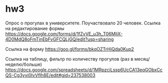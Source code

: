 # hw3
Опрос о прогулах в университете. Поучаствовало 20 человек. 
Ссылка на редактирование формы https://docs.google.com/forms/d/1fZvVE_u3h_T06MIjX-4D0MdQ8oFmTinEbFvGFCQLjGQ/edit?usp=sharing

Ссылка на форму https://goo.gl/forms/bkqOZTrHiQda0Kup2

Ссылка на таблицу, фильтр по количеству прогулов (раз в месяц/неделю/больше) https://docs.google.com/spreadsheets/d/1MRpzciLssp6UcCA13eqGObxCcQS-Cg3yvi0IvVfIh8E/edit#gid=237538003
